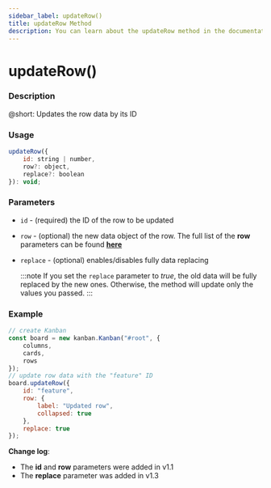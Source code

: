 ```yaml
---
sidebar_label: updateRow()
title: updateRow Method
description: You can learn about the updateRow method in the documentation of the DHTMLX JavaScript Kanban library. Browse developer guides and API reference, try out code examples and live demos, and download a free 30-day evaluation version of DHTMLX Kanban.
---
```


# updateRow()

### Description

@short: Updates the row data by its ID

### Usage

~~~jsx {}
updateRow({
	id: string | number,
	row?: object,
	replace?: boolean
}): void;
~~~

### Parameters

- `id` - (required) the ID of the row to be updated
- `row` - (optional) the new data object of the row. The full list of the **row** parameters can be found [**here**](api/config/js_kanban_rows_config.md)
- `replace` - (optional) enables/disables fully data replacing

	:::note
	If you set the `replace` parameter to *true*, the old data will be fully replaced by the new ones. Otherwise, the method will update only the values you passed.
	:::

### Example

~~~jsx {8-15}
// create Kanban
const board = new kanban.Kanban("#root", {
	columns,
	cards,
	rows
});
// update row data with the "feature" ID
board.updateRow({
	id: "feature",
	row: {
		label: "Updated row",
		collapsed: true
	},
	replace: true
});
~~~

**Change log**:
- The **id** and **row** parameters were added in v1.1
- The **replace** parameter was added in v1.3
